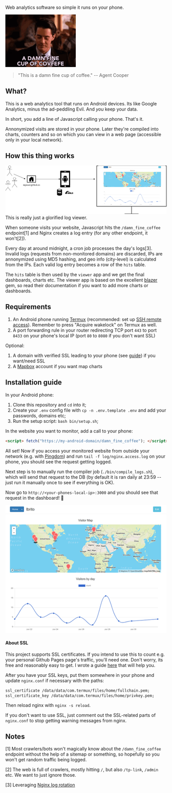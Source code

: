 Web analytics software so simple it runs on your phone.

![This is a damn fine cup of coffee.](damn_fine_coffee.gif)
> "This is a damn fine cup of coffee."
-- Agent Cooper

## What?

This is a web analytics tool that runs on Android devices. Its like Google Analytics, minus the ad-peddling Evil. And _you_ keep your data.

In short, you add a line of Javascript calling your phone. That's it.

Annonymized visits are stored in your phone. Later they're compiled into charts, counters and so on which you can view in a web page (accessible only in your local network).

## How this thing works

![diagram](diagram.png)
This is really just a glorified log viewer.

When someone visits your website, Javascript hits the `/damn_fine_coffee` endpoint[1] and Nginx creates a log entry (for any other endpoint, it won't[2]).

Every day at around midnight, a cron job processes the day's logs[3]. Invalid logs (requests from non-monitored domains) are discarded, IPs are annonymized using MD5 hashing, and geo info (city-level) is calculated from the IPs. Each valid log entry becomes a row of the `hits` table.

The `hits` table is then used by the `viewer` app and we get the final dashboards, charts etc. The viewer app is based on the excellent [blazer](https://github.com/ankane/blazer) gem, so read their documentation if you want to add more charts or dashboards.

## Requirements

1. An Android phone running [Termux](https://termux.com/) (recommended: set up [SSH remote access](https://wiki.termux.com/wiki/Remote_Access)). Remember to press "Acquire wakelock" on Termux as well.
2. A port forwarding rule in your router redirecting TCP port `443` to port `8433` on your phone's local IP (port `80` to `8080` if you don't want SSL)

Optional:
1. A domain with verified SSL leading to your phone (see [guide](https://lbrito1.github.io/blog/2020/06/free_https_home_server.html)) if you want/need SSL
2. A [Mapbox](https://www.mapbox.com/) account if you want map charts

## Installation guide

In your Android phone:
1. Clone this repository and `cd` into it;
2. Create your `.env` config file with `cp -n .env.template .env` and add your passwords, domains etc;
3. Run the setup script: `bash bin/setup.sh`;

In the website you want to monitor, add a call to your phone:
```html
<script> fetch("https://my-android-domain/damn_fine_coffee"); </script>
```

All set! Now if you access your monitored website from outside your network (e.g. with [Pingdom](https://tools.pingdom.com/)) and run `tail -f log/nginx.access.log` on your phone, you should see the request getting logged.

Next step is to manually run the compiler job (`./bin/compile_logs.sh`), which will send that request to the DB (by default it is ran daily at 23:59 -- just run it manually once to see if everything is OK).

Now go to `http://<your-phones-local-ip>:3000` and you should see that request in the dashboard! 🎉

![Screenshot of the app running locally, a few charts and a map are shown](screenshot.png)

#### About SSL

This project supports SSL certificates. If you intend to use this to count e.g. your personal Github Pages page's traffic, you'll need one. Don't worry, its free and reasonably easy to get. I wrote a guide [here](https://lbrito1.github.io/blog/2020/06/free_https_home_server.html) that will help you.

After you have your SSL keys, put them somewhere in your phone and update `nginx.conf` if necessary with the paths:
```
ssl_certificate /data/data/com.termux/files/home/fullchain.pem;
ssl_certificate_key /data/data/com.termux/files/home/privkey.pem;
```
Then reload nginx with `nginx -s reload`.

If you don't want to use SSL, just comment out the SSL-related parts of `nginx.conf` to stop getting warning messages from nginx.

## Notes

[1] Most crawlers/bots won't magically know about the `/damn_fine_coffee` endpoint without the help of a sitemap or something, so hopefully so you won't get random traffic being logged.

[2] The web is full of crawlers, mostly hitting `/`, but also `/tp-link`, `/admin` etc. We want to just ignore those.

[3] Leveraging [Nginx log rotation](https://www.nginx.com/resources/wiki/start/topics/examples/logrotation/)
